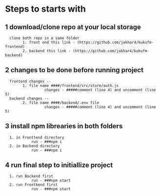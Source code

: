 # Steps to starts with 


## 1 download/clone repo at your local storage
      clone both repo in a same folder
            1. front end this link - (https://github.com/jakhar4/kukufm-frontend)
            2. backend this link - (https://github.com/jakhar4/kukufm-backend)


## 2 changes to be done before running project
      frontend changes --
            1. file name ####/frontend/src/store/auth.js   
                      changes - #####comment (line 4) and uncomment (line 5)
      backend changes --
            2. file name ####/backend/.env file
                      changes - #####comment (line 4) and uncomment (line 5)


## 3 install npm librearies in both folders
      1. in Fronttend directory
                run - ###npm i
      2. in Backend directory
                run - ###npm i


## 4 run final step to initiallize project
      1. run Backend first
                run - ###npm start
      2. run Frontkend first
                run - ###npm start
